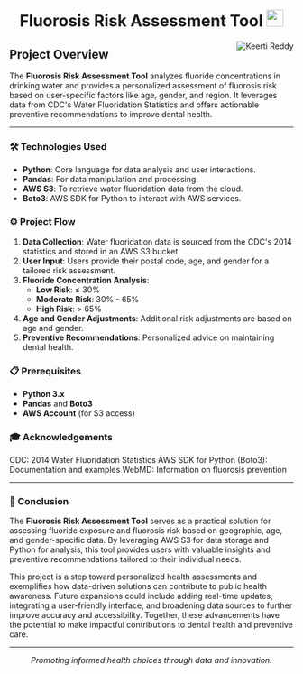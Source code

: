 <h1 align="center">
  Fluorosis Risk Assessment Tool
  <img src="https://media.giphy.com/media/hvRJCLFzcasrR4ia7z/giphy.gif" width="30">
</h1>

<p align="center">
  <img src="https://komarev.com/ghpvc/?username=keerti-reddy&label=Profile%20Views&color=0e75b6&style=flat" align='right' alt="Keerti Reddy" />
</p>



## Project Overview
The **Fluorosis Risk Assessment Tool** analyzes fluoride concentrations in drinking water and provides a personalized assessment of fluorosis risk based on user-specific factors like age, gender, and region. It leverages data from CDC's Water Fluoridation Statistics and offers actionable preventive recommendations to improve dental health.

---

### 🛠️ Technologies Used
- **Python**: Core language for data analysis and user interactions.
- **Pandas**: For data manipulation and processing.
- **AWS S3**: To retrieve water fluoridation data from the cloud.
- **Boto3**: AWS SDK for Python to interact with AWS services.

### ⚙️ Project Flow
1. **Data Collection**: Water fluoridation data is sourced from the CDC's 2014 statistics and stored in an AWS S3 bucket.
2. **User Input**: Users provide their postal code, age, and gender for a tailored risk assessment.
3. **Fluoride Concentration Analysis**:
   - **Low Risk**: ≤ 30%
   - **Moderate Risk**: 30% - 65%
   - **High Risk**: > 65%
4. **Age and Gender Adjustments**: Additional risk adjustments are based on age and gender.
5. **Preventive Recommendations**: Personalized advice on maintaining dental health.

### 📋 Prerequisites
- **Python 3.x**
- **Pandas** and **Boto3**
- **AWS Account** (for S3 access)

### 🎓 Acknowledgements
CDC: 2014 Water Fluoridation Statistics
AWS SDK for Python (Boto3): Documentation and examples
WebMD: Information on fluorosis prevention

---

### 🏁 Conclusion
The **Fluorosis Risk Assessment Tool** serves as a practical solution for assessing fluoride exposure and fluorosis risk based on geographic, age, and gender-specific data. By leveraging AWS S3 for data storage and Python for analysis, this tool provides users with valuable insights and preventive recommendations tailored to their individual needs. 

This project is a step toward personalized health assessments and exemplifies how data-driven solutions can contribute to public health awareness. Future expansions could include adding real-time updates, integrating a user-friendly interface, and broadening data sources to further improve accuracy and accessibility. Together, these advancements have the potential to make impactful contributions to dental health and preventive care.

---

<p align="center">
  <i>Promoting informed health choices through data and innovation.</i>
</p>





